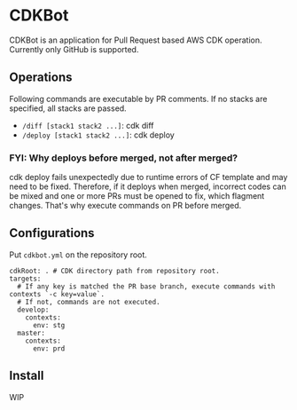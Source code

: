 # CDKBot

CDKBot is an application for Pull Request based AWS CDK operation.
Currently only GitHub is supported.

## Operations

Following commands are executable by PR comments. 
If no stacks are specified, all stacks are passed.

- `/diff [stack1 stack2 ...]`: cdk diff
- `/deploy [stack1 stack2 ...]`: cdk deploy

### FYI: Why deploys before merged, not after merged?

cdk deploy fails unexpectedly due to runtime errors of CF template and may need to be fixed.
Therefore, if it deploys when merged, incorrect codes can be mixed and one or more PRs must be opened to fix, which flagment changes. That's why execute commands on PR before merged.

## Configurations

Put `cdkbot.yml` on the repository root.

```
cdkRoot: . # CDK directory path from repository root.
targets:
  # If any key is matched the PR base branch, execute commands with contexts `-c key=value`.
  # If not, commands are not executed.
  develop:
    contexts:
      env: stg
  master:
    contexts:
      env: prd
```

## Install

WIP


